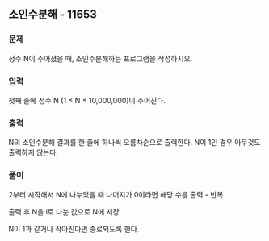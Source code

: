 ## 소인수분해 - 11653

### 문제

정수 N이 주어졌을 때, 소인수분해하는 프로그램을 작성하시오.

### 입력

첫째 줄에 정수 N (1 ≤ N ≤ 10,000,000)이 주어진다.

### 출력

N의 소인수분해 결과를 한 줄에 하나씩 오름차순으로 출력한다. N이 1인 경우 아무것도 출력하지 않는다.

### 풀이

2부터 시작해서 N에 나누었을 때 나머지가 0이라면 해당 수를 출력 - 반복

출력 후 N을 i로 나눈 값으로 N에 저장

N이 1과 같거나 작아진다면 종료되도록 한다.